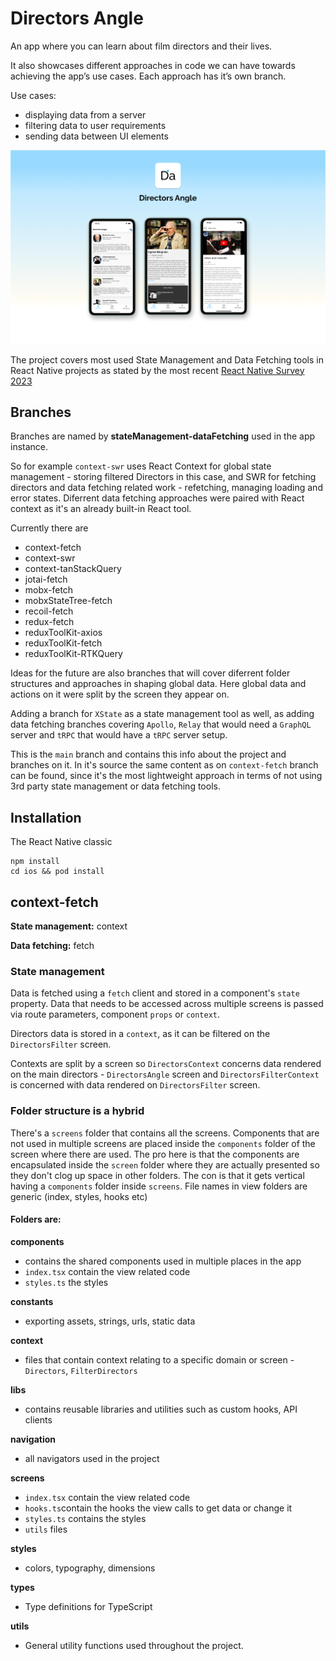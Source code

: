 # Directors Angle

An app where you can learn about film directors and their lives.

It also showcases different approaches in code we can have towards achieving the app’s use cases. Each approach has it’s own branch.

Use cases:

- displaying data from a server
- filtering data to user requirements
- sending data between UI elements

![project_banner](/docs/banner.png)

The project covers most used State Management and Data Fetching tools in React Native projects as stated by the most recent [React Native Survey 2023](https://results.stateofreactnative.com/)

## Branches

Branches are named by **stateManagement-dataFetching** used in the app instance.

So for example `context-swr` uses React Context for global state management - storing filtered Directors in this case, and SWR for fetching directors and data fetching related work - refetching, managing loading and error states. Diferrent data fetching approaches were paired with React context as it's an already built-in React tool.

Currently there are

- context-fetch
- context-swr
- context-tanStackQuery
- jotai-fetch
- mobx-fetch
- mobxStateTree-fetch
- recoil-fetch
- redux-fetch
- reduxToolKit-axios
- reduxToolKit-fetch
- reduxToolKit-RTKQuery

Ideas for the future are also branches that will cover diferrent folder structures and approaches in shaping global data. Here global data and actions on it were split by the screen they appear on.

Adding a branch for `XState` as a state management tool as well, as adding data fetching branches covering `Apollo`, `Relay` that would need a `GraphQL` server and `tRPC` that would have a `tRPC` server setup.

This is the `main` branch and contains this info about the project and branches on it. In it's source the same content as on `context-fetch` branch can be found, since it's the most lightweight approach in terms of not using 3rd party state management or data fetching tools.

## Installation

The React Native classic

```
npm install
cd ios && pod install
```

## context-fetch

**State management:** context

**Data fetching:** fetch

### State management

Data is fetched using a `fetch` client and stored in a component's `state` property. Data that needs to be accessed across multiple screens is passed via route parameters, component `props` or `context`.

Directors data is stored in a `context`, as it can be filtered on the `DirectorsFilter` screen.

Contexts are split by a screen so `DirectorsContext` concerns data rendered on the main directors - `DirectorsAngle` screen and `DirectorsFilterContext` is concerned with data rendered on `DirectorsFilter` screen.

### Folder structure is a hybrid

There's a `screens` folder that contains all the screens. Components that are not used in multiple
screens are placed inside the `components` folder of the screen where there are used. The pro here
is that the components are encapsulated inside the `screen` folder where they are actually presented so they don't clog up space in other folders. The con is that it gets vertical having a `components` folder inside `screens`.
File names in view folders are generic (index, styles, hooks etc)

#### Folders are:

**components**

- contains the shared components used in multiple places in the app
- `index.tsx` contain the view related code
- `styles.ts` the styles

**constants**

- exporting assets, strings, urls, static data

**context**

- files that contain context relating to a specific domain or screen - `Directors`, `FilterDirectors`

**libs**

- contains reusable libraries and utilities such as custom hooks, API clients

**navigation**

- all navigators used in the project

**screens**

- `index.tsx` contain the view related code
- `hooks.ts`contain the hooks the view calls to get data or change it
- `styles.ts` contains the styles
- `utils` files

**styles**

- colors, typography, dimensions

**types**

- Type definitions for TypeScript

**utils**

- General utility functions used throughout the project.
